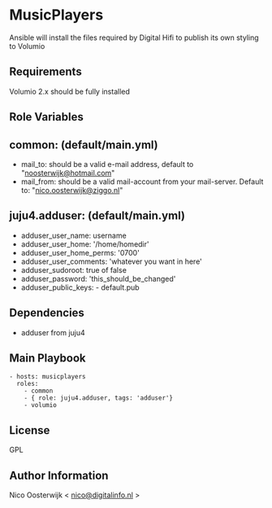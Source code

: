MusicPlayers
============

Ansible will install the files required by Digital Hifi to publish its own styling to Volumio

Requirements
------------

Volumio 2.x should be fully installed

Role Variables
--------------

common: (default/main.yml)
-------
- mail_to: should be a valid e-mail address, default to "noosterwijk@hotmail.com" 
- mail_from: should be a valid mail-account from your mail-server. Default to: "nico.oosterwijk@ziggo.nl"

juju4.adduser: (default/main.yml)
--------------
- adduser_user_name: username
- adduser_user_home: '/home/homedir'
- adduser_user_home_perms: '0700'
- adduser_user_comments: 'whatever you want in here'
- adduser_sudoroot: true of false
- adduser_password: 'this_should_be_changed'
- adduser_public_keys:
      - default.pub


Dependencies
------------

- adduser from juju4

Main Playbook
-------------

    - hosts: musicplayers
      roles:
        - common
        - { role: juju4.adduser, tags: 'adduser'}
        - volumio

License
-------

GPL

Author Information
------------------

Nico Oosterwijk < nico@digitalinfo.nl >

